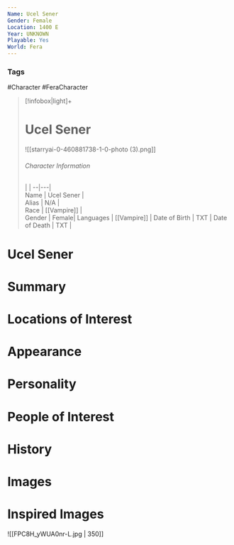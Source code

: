 ```yaml
---
Name: Ucel Sener
Gender: Female
Location: 1400 E
Year: UNKNOWN
Playable: Yes
World: Fera
---
```


### Tags
#Character #FeraCharacter 

> [!infobox|light]+  
> # Ucel Sener  
> ![[starryai-0-460881738-1-0-photo (3).png]]
> ###### Character Information
>  |   |
> --|---|  
> Name | Ucel Sener |  
> Alias | N/A |  
> Race | [[Vampire]] |  
> Gender | Female|
> Languages | [[Vampire]] |
> Date of Birth | TXT |
> Date of Death | TXT |

# Ucel Sener

# Summary

# Locations of Interest

# Appearance

# Personality

# People of Interest

# History

# Images

# Inspired Images
![[FPC8H_yWUA0nr-L.jpg | 350]]